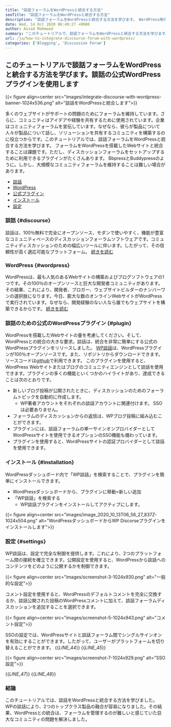 ```yaml
---
title: "談話フォーラムをWordPressと統合する方法" 
seoTitle: "談話フォーラムをWordPressと統合する方法" 
description: "談話フォーラムをWordPressと統合する方法を学びます。 WordPress用の談話公式プラグインのインストールと構成。" 
date: Wed, 14 Oct 2020 06:49:27 +0000
author: Assad Mahmood
summary: "このチュートリアルで、談話フォーラムをWordPressと統合する方法を学びます。談話の公式WordPressプラグインを使用します" 
url: /ja/how-to-integrate-discourse-forum-with-wordpress/
categories: ['Blogging', 'Discussion Forum']
---
```


## このチュートリアルで談話フォーラムをWordPressと統合する方法を学びます。談話の公式WordPressプラグインを使用します

{{< figure align=center src="images/integrate-discourse-with-wordpress-banner-1024x536.png" alt="談話をWordPressと統合します">}}

多くのウェブサイトがサポートの問題のためにフォーラムを維持しています。さらに、コミュニティはアイデアや経験を共有するために使用されています。企業はコミュニティフォーラムを宣伝しています。なぜなら、彼らが製品について人々が製品について話し、ソリューションを共有するコミュニティを構築するのに役立つからです。このチュートリアルでは、談話フォーラムをWordPressと統合する方法を学びます。
フォーラムをWordPressを搭載したWebサイトと統合することは課題です。ただし、ディスカッションフォーラムをセットアップするために利用できるプラグインがたくさんあります。 BbpressとBuddypressのように。しかし、大規模なコミュニティフォーラムを維持することは難しい場合があります。
  * [談話][1]
  * [WordPress][2]
  * [公式プラグイン][3]
  * [インストール][4]
  * [設定][5]


### 談話 {#discourse}

談話は、100％無料で完全にオープンソース、モダンで使いやすく、機能が豊富なコミュニティベースのディスカッションフォーラムソフトウェアです。コミュニティディスカッションのための幅広いツールに伴います。したがって、その信頼性が高く適応可能なプラットフォーム。 [続きを読む][6]


### WordPress {#wordpress}

WordPressは、最も人気のあるWebサイトの構築およびブログソフトウェアの1つです。その100％のオープンソースと巨大な開発者コミュニティがあります。その結果、これにより、開発者、ブロガー、ウェブサイトビルダーのナンバーワンの選択肢になります。今日、膨大な数のオンラインWebサイトがWordPressで実行されています。なぜなら、開発経験のない人なら誰でもウェブサイトを構築できるからです。 [続きを読む][7]


### 談話のための公式のWordPressプラグイン {#plugin}

WordPressを搭載したWebサイトの量を考慮してください。そして、WordPressとの統合の大きな要求。談話は、統合を非常に簡単にする公式のWordPressプラグインをリリースしました。
[WP談話][8]は、WordPressプラグインが100％オープンソースです。また、リポジトリからダウンロードできます。ソースコードは[github][9]で利用できます。
このプラグインを使用すると、WordPress Webサイトまたはブログのコミュニティエンジンとして談話を使用できます。プラグインの多くの機能といくつかのハイライトがあり、達成できることは次のとおりです。
* 新しいブログ投稿が公開されたときに、ディスカッションのためのフォーラムトピックを自動的に作成します。
  * WP著者アカウントをそれぞれの談話アカウントに関連付けます。 SSOは必要ありません。
* フォーラムのディスカッションからの返信は、WPブログ投稿に組み込むことができます。
* プラグインには、談話フォーラムの単一サインオンプロバイダーとしてWordPressサイトを使用できるオプションのSSO機能も備わっています。
* プラグインを使用すると、WordPressサイトの認証プロバイダーとして談話を使用できます。


### インストール {#installation}

WordPressダッシュボード内で「WP談話」を検索することで、プラグインを簡単にインストールできます。
  * WordPressダッシュボードから、プラグインに移動>新しい追加
* 「WP談話」を検索する
  * WP談話プラグインをインストールしてアクティブにします。

{{< figure align=center src="images/image_2020_10_13T06_56_27_837Z-1024x504.png" alt="WordPressダッシュボードからWP Discorseプラグインをインストールします">}}



### 設定 {#settings}

WP談話は、設定で完全な制御を提供します。これにより、2つのプラットフォーム間の接続を確立できます。公開設定を使用すると、WordPressから談話へのコンテンツをどのように公開するかを制御できます。

{{< figure align=center src="images/screenshot-3-1024x930.png" alt="一般的な設定">}}

コメント設定を使用すると、WordPressのデフォルトコメントを完全に交換するか、談話公開された投稿のWordPressコメントに加えて、談話フォーラムディスカッションを追加することを選択できます。

{{< figure align=center src="images/screenshot-5-1024x943.png" alt="コメント設定">}}

SSOの設定では、WordPressサイトと談話フォーラム間でシングルサインオンを有効にすることができます。したがって、ユーザーがプラットフォームを切り替えることができます。
{{_LINE_44_}}
{{_LINE_45_}}

{{< figure align=center src="images/screenshot-7-1024x929.png" alt="SSO設定">}}

{{_LINE_47_}}
{{_LINE_48_}}

### 結論
このチュートリアルでは、談話をWordPressと統合する方法を学びました。 WPの談話により、2つのトップクラス製品の融合が容易になりました。その結果、WordPressとの統合は、フォーラムを管理するのが難しいと感じていた巨大なコミュニティの問題を解決しました。



 [1]: #discourse
 [2]: #wordpress
 [3]: #plugin
 [4]: #installation
 [5]: #settings
 [6]: https://products.containerize.com/discussion-forum/discourse
 [7]: https://products.containerize.com/blogging/wordpress
 [8]: https://wordpress.org/plugins/wp-discourse/
 [9]: https://github.com/discourse/wp-discourse

